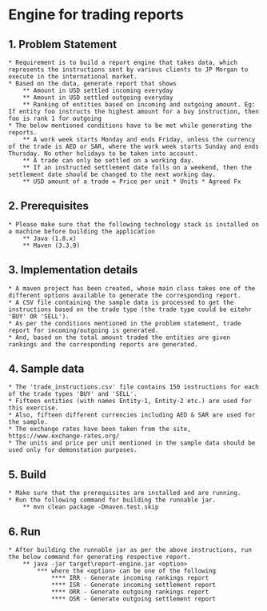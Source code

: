 # Engine for trading reports

## 1. Problem Statement
	* Requirement is to build a report engine that takes data, which represents the instructions sent by various clients to JP Morgan to execute in the international market. 
	* Based on the data, generate report that shows
		** Amount in USD settled incoming everyday
		** Amount in USD settled outgoing everyday
		** Ranking of entities based on incoming and outgoing amount. Eg: If entity foo instructs the highest amount for a buy instruction, then foo is rank 1 for outgoing
	* The below mentioned conditions have to be met while generating the reports.
		** A work week starts Monday and ends Friday, unless the currency of the trade is AED or SAR, where the work week starts Sunday and ends Thursday. No other holidays to be taken into account.
		** A trade can only be settled on a working day.
		** If an instructed settlement date falls on a weekend, then the settlement date should be changed to the next working day.
		** USD amount of a trade = Price per unit * Units * Agreed Fx

## 2. Prerequisites
	* Please make sure that the following technology stack is installed on a machine before building the application
		** Java (1.8.x)
		** Maven (3.3.9)

## 3. Implementation details
	* A maven project has been created, whose main class takes one of the different options available to generate the corresponding report.
	* A CSV file containing the sample data is processed to get the instructions based on the trade type (the trade type could be eitehr 'BUY' OR 'SELL').
	* As per the conditions mentioned in the problem statement, trade report for incoming/outgoing is generated.
	* And, based on the total amount traded the entities are given rankings and the corresponding reports are generated.

## 4. Sample data
	* The 'trade_instructions.csv' file contains 150 instructions for each of the trade types 'BUY' and 'SELL'.
	* Fifteen entities (with names Entity-1, Entity-2 etc.) are used for this exercise.
	* Also, fifteen different currencies including AED & SAR are used for the sample.
	* The exchange rates have been taken from the site, https://www.exchange-rates.org/
	* The units and price per unit mentioned in the sample data should be used only for demonstation purposes.

## 5. Build
	* Make sure that the prerequisites are installed and are running.
	* Run the following command for building the runnable jar.
		** mvn clean package -Dmaven.test.skip

## 6. Run
	* After building the runnable jar as per the above instructions, run the below command for generating respective report.
		** java -jar target\report-engine.jar <option>
			*** where the <option> can be one of the following
				**** IRR - Generate incoming rankings report
				**** ISR - Generate incoming settlement report
				**** ORR - Generate outgoing rankings report
				**** OSR - Generate outgoing settlement report